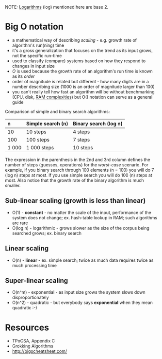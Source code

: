 NOTE: [Logarithms](https://www.rapidtables.com/calc/math/Log_Calculator.html) (log) mentioned here are base 2.

# Big O notation

* a mathematical way of describing *scaling* - e.g. growth rate of algorithm's run(ning) time
* it's a gross generalization that focuses on the trend as its input grows, not the specific run-time
* used to classify (compare) systems based on how they respond to changes in input size
* *O* is used because the growth rate of an algorithm's run time is known as its *order*
* order of magnitude is related but different - how many digits are in a number describing size (1000 is an order of magnitude larger than 100)
* you can't really tell how fast an algorithm will be without benchmarking (CPU, disk, [RAM complexities](http://queue.acm.org/detail.cfm?id=1814327)) but O() notation can serve as a general guide

Comparison of simple and binary search algorithms:

| n     | Simple search (n) | Binary search (log n) |
|:------|:------------------|:----------------------|
| 10    | 10 steps          | 4 steps               |
| 100   | 100 steps         | 7 steps               |
| 1 000 | 1 000 steps       | 10 steps              |

The expression in the parenthesis in the 2nd and 3rd column defines the number of steps (guesses, operations) for the *worst-case* scenario. For example, if you binary search through 100 elements (n = 100) you will do 7 (log n) steps at most. If you use simple search you will do 100 (n) steps at most. Also notice that the growth rate of the binary algorithm is much smaller.

## Sub-linear scaling (growth is less than linear)

* O(1) - **constant** - no matter the scale of the input, performance of the system does not change; ex. hash-table lookup in RAM; such algorithms are rare
* O(log n) - logarithmic - grows slower as the size of the corpus being searched grows; ex. binary search

## Linear scaling

* O(n) - **linear** - ex. simple search; twice as much data requires twice as much processing time

## Super-linear scaling

* O(n^m) - exponential - as input size grows the system slows down disproportionately
* O(n^2) - quadratic - but everybody says **exponential** when they mean quadratic :-)

# Resources

* TPoCSA, Appendix C
* Grokking Algorithms
* http://bigocheatsheet.com/
